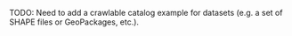 TODO: Need to add a crawlable catalog example for datasets (e.g. a set of SHAPE files or GeoPackages, etc.).
